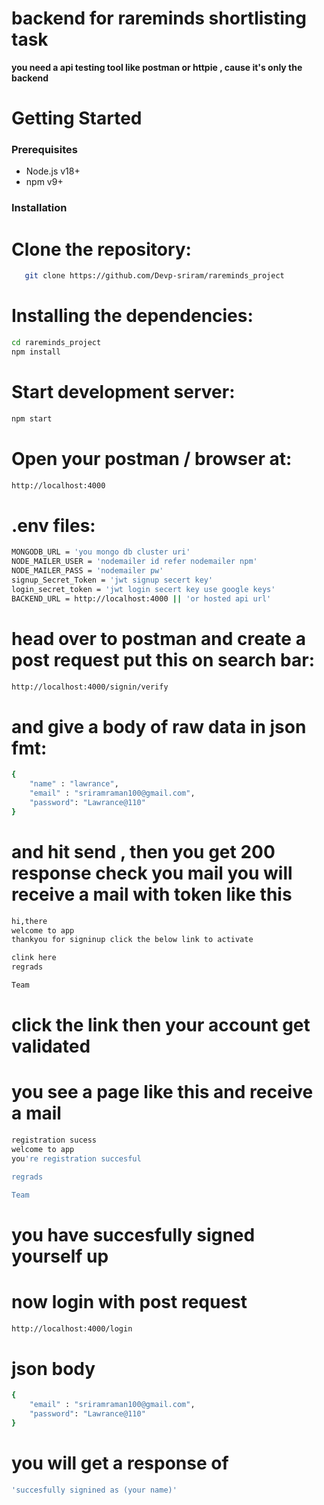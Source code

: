 # backend for rareminds shortlisting task

**you need a api testing tool like postman or httpie , cause it's only the backend**


# Getting Started

### Prerequisites
- Node.js v18+
- npm v9+

### Installation
# Clone the repository:
```bash
   git clone https://github.com/Devp-sriram/rareminds_project
```
# Installing the dependencies:

```bash
cd rareminds_project
npm install
```
# Start development server:

```bash
npm start
```

# Open your postman / browser at:
```bash
http://localhost:4000
```

# .env files:
```bash
MONGODB_URL = 'you mongo db cluster uri'
NODE_MAILER_USER = 'nodemailer id refer nodemailer npm'
NODE_MAILER_PASS = 'nodemailer pw'
signup_Secret_Token = 'jwt signup secert key'
login_secret_token = 'jwt login secert key use google keys'
BACKEND_URL = http://localhost:4000 || 'or hosted api url'
```

# head over to postman and create a post request put this on search bar:

```bash
http://localhost:4000/signin/verify
```

# and give a body of raw data in json fmt:
```bash
{
    "name" : "lawrance",
    "email" : "sriramraman100@gmail.com",
    "password": "Lawrance@110"
}
```
# and hit send , then you get 200 response check you mail you will receive a mail with token like this 
```bash
hi,there
welcome to app
thankyou for signinup click the below link to activate

clink here
regrads

Team
```


# click the link then your account get validated

# you see a page like this and receive a mail
```bash
registration sucess
welcome to app
you're registration succesful

regrads

Team
```


# you have succesfully signed yourself up 

# now login with post request

```bash
http://localhost:4000/login
```

# json body
```bash
{
    "email" : "sriramraman100@gmail.com",
    "password": "Lawrance@110"
}
```

# you will get a response of
```bash
'succesfully signined as (your name)'
```
